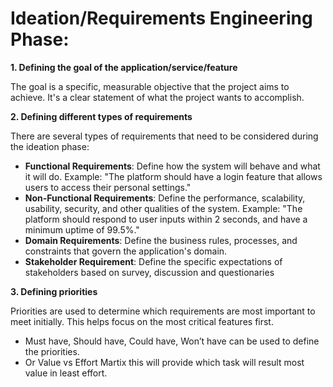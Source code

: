 # Ideation/Requirements Engineering Phase:

**1. Defining the goal of the application/service/feature**

The goal is a specific, measurable objective that the project aims to achieve. It's a clear statement of what the project wants to accomplish.


**2. Defining different types of requirements**

There are several types of requirements that need to be considered during the ideation phase:

* **Functional Requirements**: Define how the system will behave and what it will do.
Example: "The platform should have a login feature that allows users to access their personal settings."
* **Non-Functional Requirements**: Define the performance, scalability, usability, security, and other qualities of the system.
Example: "The platform should respond to user inputs within 2 seconds, and have a minimum uptime of 99.5%."
* **Domain Requirements**: Define the business rules, processes, and constraints that govern the application's domain.
* **Stakeholder Requirement**: Define the specific expectations of stakeholders based on survey, discussion and questionaries


**3. Defining priorities**

Priorities are used to determine which requirements are most important to meet initially. This helps focus on the most critical features first.
* Must have, Should have, Could have, Won’t have can be used to define the priorities.
* Or Value vs Effort Martix this will provide which task will result most value in least effort.
